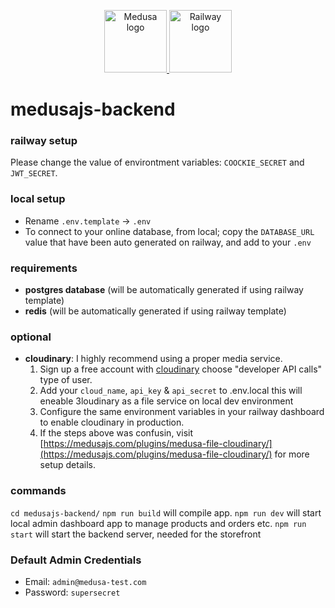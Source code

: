 <p align="center">
  <a href="https://www.medusajs.com">
    <picture>
      <source media="(prefers-color-scheme: dark)" srcset="https://user-images.githubusercontent.com/59018053/229103275-b5e482bb-4601-46e6-8142-244f531cebdb.svg">
      <source media="(prefers-color-scheme: light)" srcset="https://user-images.githubusercontent.com/59018053/229103726-e5b529a3-9b3f-4970-8a1f-c6af37f087bf.svg">
      <img alt="Medusa logo" src="https://user-images.githubusercontent.com/59018053/229103726-e5b529a3-9b3f-4970-8a1f-c6af37f087bf.svg" width=100>
    </picture>
  </a>
  <a href="https://railway.app?referralCode=-Yg50p">
    <picture>
      <source media="(prefers-color-scheme: dark)" srcset="https://railway.app/brand/logo-dark.svg">
      <source media="(prefers-color-scheme: light)" srcset="https://railway.app/brand/logo-light.svg">
      <img alt="Railway logo" src="https://railway.app/brand/logo-light.svg" width=100>
    </picture>
  </a>
</p>



# medusajs-backend

### railway setup
Please change the value of environtment variables: `COOCKIE_SECRET` and `JWT_SECRET`.

### local setup
- Rename `.env.template` ->  `.env`
- To connect to your online database, from local; copy the `DATABASE_URL` value that have been auto generated on railway, and add to your `.env`

### requirements
- **postgres database** (will be automatically generated if using railway template)
- **redis** (will be automatically generated if using railway template)

### optional
 - **cloudinary**: I highly recommend using a proper media service.
   1. Sign up a free account with [cloudinary](https://cloudinary.com/invites/lpov9zyyucivvxsnalc5/yhlpdo1vaw2mq1la0nks?t=default) choose "developer API calls" type of user.
   2. Add your `cloud_name`, `api_key` & `api_secret` to .env.local this will eneable 3loudinary as a file service on local dev environment
   3. Configure the same environment variables in your railway dashboard to enable cloudinary in production.
   4. If the steps above was confusin, visit [https://medusajs.com/plugins/medusa-file-cloudinary/](https://medusajs.com/plugins/medusa-file-cloudinary/) for more setup details. 

### commands
`cd medusajs-backend/`
`npm run build` will compile app.
`npm run dev` will start local admin dashboard app to manage products and orders etc.
`npm run start` will start the backend server, needed for the storefront


### Default Admin Credentials
- Email: `admin@medusa-test.com`
- Password: `supersecret`
